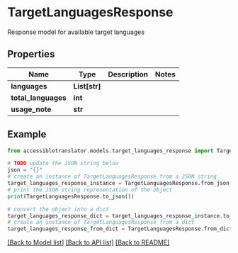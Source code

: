 # TargetLanguagesResponse

Response model for available target languages

## Properties

Name | Type | Description | Notes
------------ | ------------- | ------------- | -------------
**languages** | **List[str]** |  | 
**total_languages** | **int** |  | 
**usage_note** | **str** |  | 

## Example

```python
from accessibletranslator.models.target_languages_response import TargetLanguagesResponse

# TODO update the JSON string below
json = "{}"
# create an instance of TargetLanguagesResponse from a JSON string
target_languages_response_instance = TargetLanguagesResponse.from_json(json)
# print the JSON string representation of the object
print(TargetLanguagesResponse.to_json())

# convert the object into a dict
target_languages_response_dict = target_languages_response_instance.to_dict()
# create an instance of TargetLanguagesResponse from a dict
target_languages_response_from_dict = TargetLanguagesResponse.from_dict(target_languages_response_dict)
```
[[Back to Model list]](../README.md#documentation-for-models) [[Back to API list]](../README.md#documentation-for-api-endpoints) [[Back to README]](../README.md)


